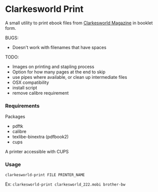 # Clarkesworld Print

A small utility to print ebook files from [Clarkesworld Magazine](https://clarkesworldmagazine.com/) in booklet form.

BUGS:
- Doesn't work with filenames that have spaces

TODO:
- Images on printing and stapling process
- Option for how many pages at the end to skip
- use pipes where available, or clean up intermediate files
- OSX compatibility
- install script
- remove calibre requirement

### Requirements

Packages
- pdftk
- calibre
- texlibe-binextra (pdfbook2)
- cups

A printer accessible with CUPS

### Usage

`clarkesworld-print FILE PRINTER_NAME`

Ex: `clarkesworld-print clarkesworld_222.mobi brother-bw`

